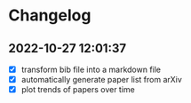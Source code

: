 # Changelog


## 2022-10-27 12:01:37

- [x] transform bib file into a markdown file
- [x] automatically generate paper list from arXiv
- [x] plot trends of papers over time
